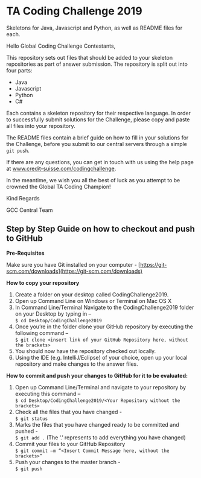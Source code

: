 # TA Coding Challenge 2019
Skeletons for Java, Javascript and Python, as well as README files for each.

Hello Global Coding Challenge Contestants,

This repository sets out files that should be added to your skeleton repositories as part of answer submission. The repository is split out into four parts:

- Java
- Javascript
- Python
- C#

Each contains a skeleton repository for their respective language. In order to successfully submit solutions for the Challenge, please copy and paste all files into your repository.

The README files contain a brief guide on how to fill in your solutions for the Challenge, before you submit to our central servers through a simple <code>git push</code>.

If there are any questions, you can get in touch with us using the help page at www.credit-suisse.com/codingchallenge. 

In the meantime, we wish you all the best of luck as you attempt to be crowned the Global TA Coding Champion!

Kind Regards

GCC Central Team

## **Step by Step Guide on how to checkout and push to GitHub**
 
**Pre-Requisites**
 
Make sure you have Git installed on your computer - [https://git-scm.com/downloads](https://git-scm.com/downloads)
 
**How to copy your repository**
 
1. Create a folder on your desktop called CodingChallenge2019.
3. Open up Command Line on Windows or Terminal on Mac OS X
4.  In Command Line/Terminal Navigate to the CodingChallenge2019 folder on your Desktop by typing in –  
 `$ cd Desktop/CodingChallenge2019`
5. Once you’re in the folder clone your GitHub repository by executing the following command –  
 `$ git clone <insert link of your GitHub Repository here, without the brackets>`
6. You should now have the repository checked out locally.
7. Using the IDE (e.g. IntelliJ/Eclipse) of your choice, open up your local repository and make changes to the answer files.
 
**How to commit and push your changes to GitHub for it to be evaluated:**
 
1. Open up Command Line/Terminal and navigate to your repository by executing this command –  
`$ cd Desktop/CodingChallenge2019/<Your Repository without the brackets>`
2.  Check all the files that you have changed -  
`$ git status`
3. Marks the files that you have changed ready to be committed and pushed -  
`$ git add .` (The ‘.’ represents to add everything you have changed)
4. Commit your files to your GitHub Repository  
`$ git commit –m “<Insert Commit Message here, without the brackets>”`
5. Push your changes to the master branch -  
`$ git push`
